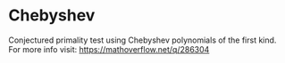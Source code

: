 # Chebyshev
Conjectured primality test using Chebyshev polynomials of the first kind.
For more info visit: https://mathoverflow.net/q/286304
